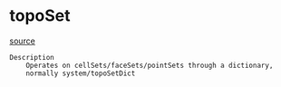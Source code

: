 # topoSet

[source](github.com/OpenFOAM-jp/OpenFOAM-utilities-tutorials-jp/blob/master/v1906/mesh/manipulation/topoSet/topoSet.C/topoSet.C)

```
Description
    Operates on cellSets/faceSets/pointSets through a dictionary,
    normally system/topoSetDict


```

